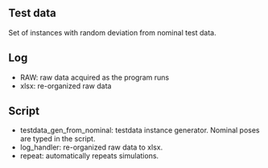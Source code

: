 ## Test data
Set of instances with random deviation from nominal test data.

## Log
- RAW: raw data acquired as the program runs
- xlsx: re-organized raw data

## Script
- testdata_gen_from_nominal: testdata instance generator. Nominal poses are typed in the script.
- log_handler: re-organized raw data to xlsx.
- repeat: automatically repeats simulations.